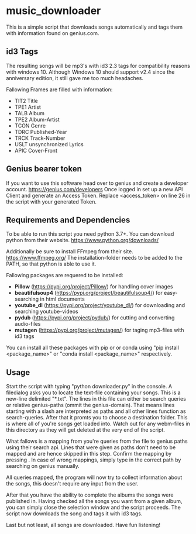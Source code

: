 # music_downloader
This is a simple script that downloads songs automatically and tags them with information found on genius.com.

## id3 Tags
The resulting songs will be mp3's with id3 2.3 tags for compatibility reasons with windows 10.
Although Windows 10 should support v2.4 since the anniversary edition, it still gave me too much headaches.

Fallowing Frames are filled with information:
- TIT2 Title
- TPE1 Artist
- TALB Album
- TPE2 Album-Artist
- TCON Genre
- TDRC Published-Year
- TRCK Track-Number
- USLT unsynchronized Lyrics
- APIC Cover-Front

## Genius bearer token
If you want to use this software head over to genius and create a developer account. https://genius.com/developers
Once logged in set up a new API Client and generate an Access Token.
Replace <access_token> on line 26 in the script with your generated Token.

## Requirements and Dependencies
To be able to run this script you need python 3.7+.
You can download python from their website. https://www.python.org/downloads/

Additionally be sure to install FFmpeg from their site. https://www.ffmpeg.org/
The installation-folder needs to be added to the PATH, so that python is able to use it.

Fallowing packages are requered to be installed:
- **Pillow** (https://pypi.org/project/Pillow/)
for handling cover images
- **beautifulsoup4** (https://pypi.org/project/beautifulsoup4/)
for easy-searching in html documents
- **youtube_dl** (https://pypi.org/project/youtube_dl/)
for downloading and searching youtube-videos
- **pydub** (https://pypi.org/project/pydub/)
for cutting and converting audio-files
- **mutagen** (https://pypi.org/project/mutagen/)
for taging mp3-files with id3 tags

You can install all these packages with pip or or conda using "pip install <package_name>" or "conda install <package_name>" respectively.

## Usage
Start the script with typing "python downloader.py" in the console.
A filedialog asks you to locate the text-file containing your songs. This is a new-line delimited "*.txt".
The lines in this file can either be search queries or relative genius-paths (ommit the genius-domain).
That means lines starting with a slash are interpreted as paths and all other lines function as search-queries.
After that it promts you to choose a destination folder. This is where all of you're songs get loaded into.
Watch out for any webm-files in this directory as they will get deleted at the very end of the script.

What fallows is a mapping from you're queries from the file to genius paths using their search api.
Lines that were given as paths don't need to be mapped and are hence skipped in this step.
Confirm the mapping by pressing <Return>. In case of wrong mappings, simply type in the correct path by searching on genius manually.

All queries mapped, the program will now try to collect information about the songs, this doesn't require any input from the user.

After that you have the ability to complete the albums the songs were published in.
Having checked all the songs you want from a given album, you can simply close the selection window and the script proceeds.
The script now downloads the song and tags it with id3 tags.

Last but not least, all songs are downloaded. Have fun listening!
